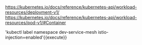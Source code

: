 
https://kubernetes.io/docs/reference/kubernetes-api/workload-resources/deployment-v1/
https://kubernetes.io/docs/reference/kubernetes-api/workload-resources/pod-v1/#Container


'kubectl label namespace dev-service-mesh istio-injection=enabled'{{execute}}